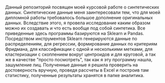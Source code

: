 Данный репозиторий посвящен моей курсовой работе о синтетических данных.
Синтетические данные меня заинтересовали тем, что для моей дипломной работы требовалось большое дополнение оригинальных данных.
Вследствие этого, я провела исследование каким образом можно их создавать и что есть вообще под собой синтетика.
Все приведенные здесь программы базируются на Sklearn и Pandas. Посредством инструментов Sklearn генерируются данные по распределениям,
для регрессии, формирование данных по критериям Фридмана, для классификации с одной и несколькими метками, для кластеризации с скоплением вокруг центроидов и для круговой, а так же
в качестве "просто посмотреть", так как я эту программу нашла, зашумление лиц.
Полученные данные я решила проверить на достоверность вручную, проведя рассчеты в Excel и построив там статистику, полученные результаты хранятся в папке аналитика.
